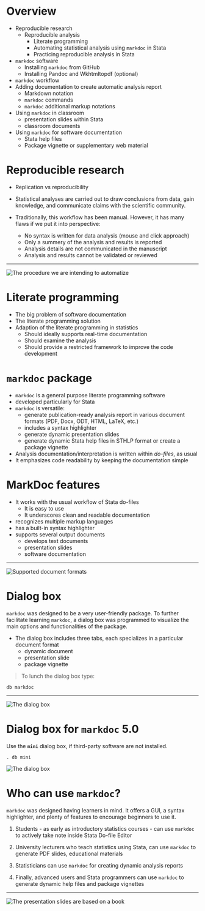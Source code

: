 <!---------------------------------------------
PREFACE
---------------------------------------------->

Overview 
========================

- Reproducible research
	- Reproducible analysis
		- Literate programming
		- Automating statistical analysis using `markdoc` in Stata
		- Practicing reproducible analysis in Stata
- `markdoc` software
	- Installing `markdoc` from GitHub
	- Installing Pandoc and Wkhtmltopdf (optional) 
- `markdoc` workflow
- Adding documentation to create automatic analysis report
	 - Markdown notation
	 - `markdoc` commands 
	 - `markdoc` additional markup notations
- Using `markdoc` in classroom
	 - presentation slides within Stata
	 - classroom documents 
- Using `markdoc` for software documentation
	 - Stata help files
	 - Package vignette or supplementary web material

Reproducible research
====================

- Replication vs reproducibility

- Statistical analyses are carried out to draw conclusions from data, gain knowledge, and communicate claims with the scientific community.

- Traditionally, this workflow has been manual. However, it has many flaws if we put it into perspective:
	+ No syntax is written for data analysis (mouse and click approach)
	+ Only a summery of the analysis and results is reported
	+ Analysis details are not communicated in the manuscript
	+ Analysis and results cannot be validated or reviewed


---

![The procedure we are intending to automatize](images/analyticprocess.png)

Literate programming
====================

- The big problem of software documentation
- The literate programming solution
- Adaption of the literate programming in statistics
    + Should ideally supports real-time documentation
    + Should examine the analysis
    + Should provide a restricted framework to improve the code development


`markdoc` package
===================

- `markdoc` is a general purpose literate programming software
- developed particularly for Stata
- `markdoc` is versatile:
    + generate publication-ready analysis report in various document formats (PDF, Docx, ODT, HTML, LaTeX, etc.)
	+ includes a syntax highlighter
    + generate dynamic presentation slides
    + generate dynamic Stata help files in STHLP format or create a package vignette
- Analysis documentation/interpretation is written within _do-files_, as usual
- It emphasizes code readability by keeping the documentation simple

MarkDoc features
================

- It works with the usual workflow of Stata do-files
    + It is easy to use
    + It underscores clean and readable documentation
- recognizes multiple markup languages
- has a built-in syntax highlighter
- supports several output documents
    + develops text documents
    + presentation slides
    + software documentation

---

![Supported document formats](images/diagram_supported_docs_small.png)


Dialog box
=========================

`markdoc` was designed to be a very user-friendly package. To further facilitate learning `markdoc`, a dialog box was programmed to visualize the main options and functionalities of the package.

- The dialog box includes three tabs, each specializes in a particular document format
    + dynamic document
    + presentation slide
    + package vignette

> To lunch the dialog box type:

~~~
db markdoc
~~~

---

![The dialog box](images/dialogbox_small.png)


Dialog box for __`markdoc`__ 5.0
===========================

Use the __`mini`__ dialog box, if third-party software are not installed. 

    . db mini
	
![The dialog box](images/mini.png)

Who can use `markdoc`?
======================

`markdoc` was designed having learners in mind. It offers a GUI, a syntax highlighter, and plenty of features to encourage beginners to use it.

1. Students - as early as introductory statistics courses - can use `markdoc` to actively take note inside Stata Do-file Editor

2. University lecturers who teach statistics using Stata, can use `markdoc` to generate PDF slides, educational materials

3. Statisticians can use `markdoc` for creating dynamic analysis reports

4. Finally, advanced users and Stata programmers can use `markdoc` to generate dynamic help files and package vignettes

--- 


![The presentation slides are based on a book](images/book.png)

